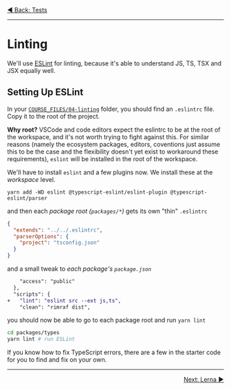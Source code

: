 <p align='left'>
 <a href="./03-tests.md">◀ Back: Tests</a>
</p>

---

# Linting

We'll use [ESLint](https://eslint.org/) for linting, because it's able
to understand JS, TS, TSX and JSX equally well.

## Setting Up ESLint

In your [`COURSE_FILES/04-linting`](../COURSE_FILES/04-linting) folder, you should find an `.eslintrc` file. Copy it to the root of the project.

**Why root?** VSCode and code editors expect the eslintrc to be at the root of the workspace, and it's not worth trying to fight against this. For similar reasons (namely the ecosystem packages, editors, coventions just assume this to be the case and the flexibility doesn't yet exist to workaround these requirements), `eslint` will be installed in the root of the workspace. 

We'll have to install `eslint` and a few plugins now. We install these at the _workspace_ level.

```
yarn add -WD eslint @typescript-eslint/eslint-plugin @typescript-eslint/parser
```

and then each _package root (`packages/*`)_ gets its own "thin" `.eslintrc`

```json
{
  "extends": "../../.eslintrc",
  "parserOptions": {
    "project": "tsconfig.json"
  }
}
```

and a small tweak to _each package's `package.json`_

```diff
    "access": "public"
  },
  "scripts": {
+   "lint": "eslint src --ext js,ts",
    "clean": "rimraf dist",
```

you should now be able to go to each package root and run `yarn lint`

```sh
cd packages/types
yarn lint # run ESLint
```

If you know how to fix TypeScript errors, there are a few in the starter code for you to find and fix on your own.

---

<p align='right'>
 <a href="./05-lerna.md">Next: Lerna ▶</a>
</p>

